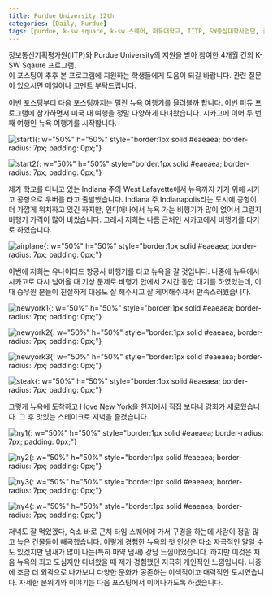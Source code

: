 ```yaml
---
title: Purdue University 12th
categories: [Daily, Purdue]
tags: [purdue, k-sw square, k-sw 스퀘어, 퍼듀대학교, IITP, SW중심대학사업단, 글로벌 교육]
---
```


정보통신기획평가원(IITP)와 Purdue University의 지원을 받아 참여한 4개월 간의 K-SW Sqaure 프로그램.  
이 포스팅이 추후 본 프로그램에 지원하는 학생들에게 도움이 되길 바랍니다. 관련 질문이 있으시면 메일이나 코멘트 부탁드립니다. 

이번 포스팅부터 다음 포스팅까지는 밀린 뉴욕 여행기를 올려볼까 합니다. 이번 퍼듀 프로그램에 참가하면서 미국 내 여행을 정말 다양하게 다녀왔습니다. 시카고에 이어 두 번째 여행인 뉴욕 여행기를 시작합니다. 

![start1](/assets/img/12th_week/start1.JPG){: w="50%" h="50%" style="border:1px solid #eaeaea; border-radius: 7px; padding: 0px;"}

![start2](/assets/img/12th_week/start2.JPG){: w="50%" h="50%" style="border:1px solid #eaeaea; border-radius: 7px; padding: 0px;"}

제가 학교를 다니고 있는 Indiana 주의 West Lafayette에서 뉴욕까지 가기 위해 시카고 공항으로 우버를 타고 출발했습니다. Indiana 주 Indianapolis라는 도시에 공항이 더 가깝게 위치하고 있긴 하지만, 인디애나에서 뉴욕 가는 비행기가 많이 없어서 그런지 비행기 가격이 많이 비쌌습니다. 그래서 저희는 나름 근처인 시카고에서 비행기를 타기로 하였습니다.

![airplane](/assets/img/12th_week/airplane.jpeg){: w="50%" h="50%" style="border:1px solid #eaeaea; border-radius: 7px; padding: 0px;"}

이번에 저희는 유나이티드 항공사 비행기를 타고 뉴욕을 갈 것입니다. 나중에 뉴욕에서 시카고로 다시 넘어올 때 기상 문제로 비행기 안에서 2시간 동안 대기를 하였었는데, 이때 승무원 분들이 친절하게 대응도 잘 해주시고 잘 케어해주셔서 만족스러웠습니다.

![newyork1](/assets/img/12th_week/newyork1.jpeg){: w="50%" h="50%" style="border:1px solid #eaeaea; border-radius: 7px; padding: 0px;"}

![newyork2](/assets/img/12th_week/newyork2.jpeg){: w="50%" h="50%" style="border:1px solid #eaeaea; border-radius: 7px; padding: 0px;"}

![newyork3](/assets/img/12th_week/newyork3.jpeg){: w="50%" h="50%" style="border:1px solid #eaeaea; border-radius: 7px; padding: 0px;"}

![steak](/assets/img/12th_week/steak.jpeg){: w="50%" h="50%" style="border:1px solid #eaeaea; border-radius: 7px; padding: 0px;"}

그렇게 뉴욕에 도착하고 I love New York을 현지에서 직접 보다니 감회가 새로웠습니다. 그 후 맛있는 스테이크로 저녁을 즐겼습니다. 

![ny1](/assets/img/12th_week/ny1.jpeg){: w="50%" h="50%" style="border:1px solid #eaeaea; border-radius: 7px; padding: 0px;"}

![ny2](/assets/img/12th_week/ny2.jpeg){: w="50%" h="50%" style="border:1px solid #eaeaea; border-radius: 7px; padding: 0px;"}

![ny3](/assets/img/12th_week/ny3.jpeg){: w="50%" h="50%" style="border:1px solid #eaeaea; border-radius: 7px; padding: 0px;"}

![ny4](/assets/img/12th_week/ny4.jpeg){: w="50%" h="50%" style="border:1px solid #eaeaea; border-radius: 7px; padding: 0px;"}

저녁도 잘 먹었겠다, 숙소 바로 근처 타임 스퀘어에 가서 구경을 하는데 사람이 정말 많고 높은 건물들이 빼곡했습니다. 이렇게 경험한 뉴욕의 첫 인상은 다소 자극적인 말일 수도 있겠지만 냄새가 많이 나는(특히 마약 냄새) 강남 느낌이었습니다. 하지만 이것은 처음 뉴욕의 최고 도심지만 다녀왔을 때 제가 경험했던 지극히 개인적인 느낌입니다. 나중에 조금 더 외곽으로 나가보니 다양한 문화가 공존하는 이색적이고 매력적인 도시였습니다. 자세한 분위기와 이야기는 다음 포스팅에서 이어나가도록 하겠습니다.
